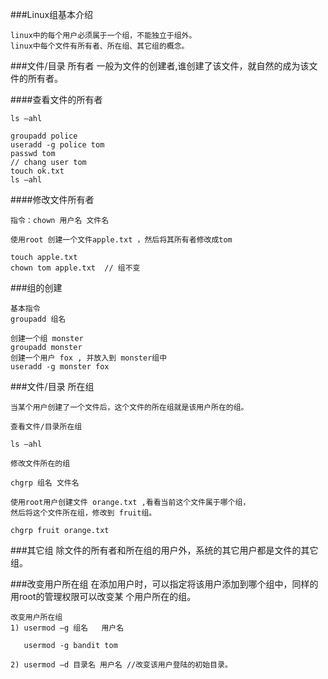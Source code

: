 ###Linux组基本介绍

    linux中的每个用户必须属于一个组，不能独立于组外。
    linux中每个文件有所有者、所在组、其它组的概念。
    
###文件/目录 所有者
    一般为文件的创建者,谁创建了该文件，就自然的成为该文件的所有者。
    
####查看文件的所有者

    ls –ahl
    
    groupadd police
    useradd -g police tom
    passwd tom
    // chang user tom
    touch ok.txt
    ls –ahl
    
####修改文件所有者

    指令：chown 用户名 文件名
    
    使用root 创建一个文件apple.txt ，然后将其所有者修改成tom
    
    touch apple.txt 
    chown tom apple.txt  // 组不变
    
###组的创建
   
    基本指令
    groupadd 组名
    
    创建一个组 monster 
    groupadd monster
    创建一个用户 fox , 并放入到 monster组中
    useradd -g monster fox
    
###文件/目录 所在组
    
    当某个用户创建了一个文件后，这个文件的所在组就是该用户所在的组。
    
    查看文件/目录所在组
   
    ls –ahl 
   
    修改文件所在的组
   
    chgrp 组名 文件名 
    
    使用root用户创建文件 orange.txt ,看看当前这个文件属于哪个组，
    然后将这个文件所在组，修改到 fruit组。
    
    chgrp fruit orange.txt
    
###其它组
    除文件的所有者和所在组的用户外，系统的其它用户都是文件的其它组。
    
    
###改变用户所在组
    在添加用户时，可以指定将该用户添加到哪个组中，同样的用root的管理权限可以改变某
    个用户所在的组。
    
    改变用户所在组
    1) usermod –g 组名   用户名
       
       usermod -g bandit tom
       
    2) usermod –d 目录名 用户名 //改变该用户登陆的初始目录。
    